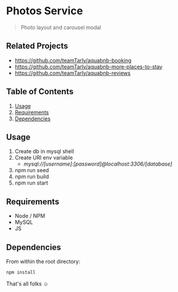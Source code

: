 # Photos Service

> Photo layout and carousel modal

## Related Projects

  - https://github.com/teamTarly/aquabnb-booking
  - https://github.com/teamTarly/aquabnb-more-places-to-stay
  - https://github.com/teamTarly/aquabnb-reviews

## Table of Contents

1. [Usage](#Usage)
1. [Requirements](#requirements)
1. [Dependencies](#Dependencies)

## Usage

1. Create db in mysql shell
2. Create URI env variable 
   - *mysql://[username]:[password]@localhost:3306/[database]*
3. npm run seed
4. npm run build
5. npm run start

## Requirements

* Node / NPM
* MySQL
* JS

## Dependencies

From within the root directory:

```sh
npm install
```
That's all folks :relaxed:
